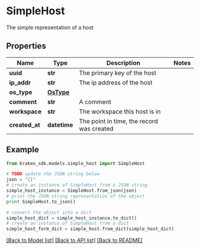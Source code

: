 # SimpleHost

The simple representation of a host

## Properties
Name | Type | Description | Notes
------------ | ------------- | ------------- | -------------
**uuid** | **str** | The primary key of the host | 
**ip_addr** | **str** | The ip address of the host | 
**os_type** | [**OsType**](OsType.md) |  | 
**comment** | **str** | A comment | 
**workspace** | **str** | The workspace this host is in | 
**created_at** | **datetime** | The point in time, the record was created | 

## Example

```python
from kraken_sdk.models.simple_host import SimpleHost

# TODO update the JSON string below
json = "{}"
# create an instance of SimpleHost from a JSON string
simple_host_instance = SimpleHost.from_json(json)
# print the JSON string representation of the object
print SimpleHost.to_json()

# convert the object into a dict
simple_host_dict = simple_host_instance.to_dict()
# create an instance of SimpleHost from a dict
simple_host_form_dict = simple_host.from_dict(simple_host_dict)
```
[[Back to Model list]](../README.md#documentation-for-models) [[Back to API list]](../README.md#documentation-for-api-endpoints) [[Back to README]](../README.md)


